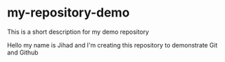 # my-repository-demo
This is a short description for my demo repository

Hello my name is Jihad and I'm creating this repository to demonstrate Git and Github
